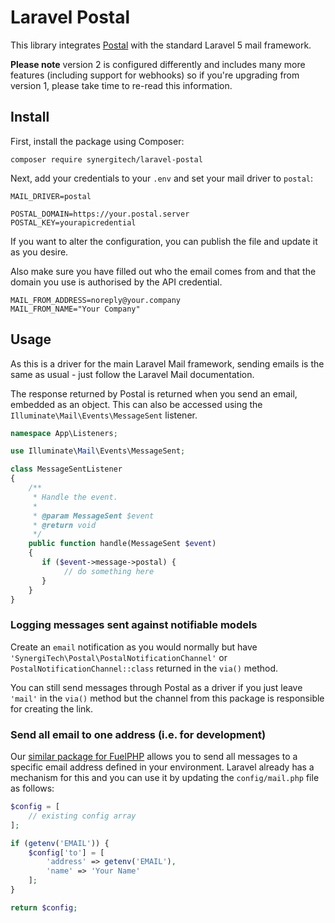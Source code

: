 # Laravel Postal

This library integrates [Postal](https://github.com/atech/postal) with the standard Laravel 5 mail framework.

**Please note** version 2 is configured differently and includes many more features (including support for webhooks) so if you're upgrading from version 1, please take time to re-read this information.

## Install

First, install the package using Composer:

```
composer require synergitech/laravel-postal
```

Next, add your credentials to your `.env` and set your mail driver to `postal`:

```
MAIL_DRIVER=postal

POSTAL_DOMAIN=https://your.postal.server
POSTAL_KEY=yourapicredential
```

If you want to alter the configuration, you can publish the file and update it as you desire.

Also make sure you have filled out who the email comes from and that the domain you use is authorised by the API credential.

```
MAIL_FROM_ADDRESS=noreply@your.company
MAIL_FROM_NAME="Your Company"
```

## Usage

As this is a driver for the main Laravel Mail framework, sending emails is the same as usual - just follow the Laravel Mail documentation.

The response returned by Postal is returned when you send an email, embedded as an object. This can also be accessed using the `Illuminate\Mail\Events\MessageSent` listener.

```php
namespace App\Listeners;

use Illuminate\Mail\Events\MessageSent;

class MessageSentListener
{
    /**
     * Handle the event.
     *
     * @param MessageSent $event
     * @return void
     */
    public function handle(MessageSent $event)
    {
       if ($event->message->postal) {
            // do something here
       }
    }
}
```

### Logging messages sent against notifiable models

Create an `email` notification as you would normally but have `'SynergiTech\Postal\PostalNotificationChannel'` or `PostalNotificationChannel::class` returned in the `via()` method.

You can still send messages through Postal as a driver if you just leave `'mail'` in the `via()` method but the channel from this package is responsible for creating the link.

### Send all email to one address (i.e. for development)

Our [similar package for FuelPHP](https://github.com/SynergiTech/fuelphp-postal) allows you to send all messages to a specific email address defined in your environment. Laravel already has a mechanism for this and you can use it by updating the `config/mail.php` file as follows:

```php
$config = [
    // existing config array
];

if (getenv('EMAIL')) {
    $config['to'] = [
        'address' => getenv('EMAIL'),
        'name' => 'Your Name'
    ];
}

return $config;
```
